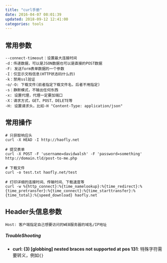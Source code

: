 ```yaml
---
title: "curl手册"
date: 2016-04-07 08:01:39
updated: 2018-09-12 12:41:00
categories: tools
---
```

## 常用参数

```shell
--connect-timeout：设置最大连接时间
-d：传递数据，可以是JSON数据也可以是直接的POST数据
-F: 发送form表单数据的一个参数
-I：仅显示文档信息(HTTP状态码什么的)
-k：禁用ssl验证
-o/-O: 下载文件(前者指定下载文件名，后者不用指定)
-s：静默模式，不输出任何东西
-x: 设置代理，代理一定要加端口
-X：请求方式，GET、POST、DELETE等
-H: 设置请求头，比如-H "Content-Type: application/json"
```

<!--more-->

## 常用操作

```shell
# 只获取响应头
curl -X HEAD -I http://haofly.net

# 提交表单
curl -X POST -F 'username=davidwalsh' -F 'password=something' http://domain.tld/post-to-me.php

# 下载文件
curl -o test.txt haofly.net/test

# 打印详细的连接时间、传输时间、下载速度等
curl -w %{http_connect}:%{time_namelookup}:%{time_redirect}:%{time_pretransfer}:%{time_connect}:%{time_starttransfer}:%{time_total}:%{speed_download} haofly.net
```

## Header头信息参数

```shell
Host: 客户端指定自己想要访问的WEB服务器的域名/IP地址
```

##### TroubleShooting

- **curl: (3) [globbing] nested braces not supported at pos 131**: 特殊字符需要转义，例如`{}`